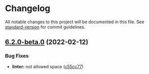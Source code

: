 # Changelog

All notable changes to this project will be documented in this file. See [standard-version](https://github.com/conventional-changelog/standard-version) for commit guidelines.

## [6.2.0-beta.0](https://github.com/TooTallNate/node-socks-proxy-agent/compare/v6.1.1...v6.2.0-beta.0) (2022-02-12)


### Bug Fixes

* **linter:** not allowed space ([c55cc77](https://github.com/TooTallNate/node-socks-proxy-agent/commit/c55cc777dbda6f98975d7229da6a4aa53f38e17b))
